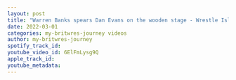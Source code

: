 ```yaml
---
layout: post
title: "Warren Banks spears Dan Evans on the wooden stage - Wrestle Island Red Light Green Light"
date: 2022-03-01
categories: my-britwres-journey videos
author: my-britwres-journey
spotify_track_id: 
youtube_video_id: 6ElFmLysg9Q
apple_track_id: 
youtube_metadata: 
---
```

